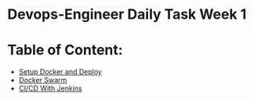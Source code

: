# Devops-Engineer Daily Task Week 1

# Table of Content:
- [Setup Docker and Deploy](https://github.com/twkakbar/pelatihan/blob/main/week%203/day%201%20-%20Docker%20and%20deploy/setup-docker-frontend-backend.md)
- [Docker Swarm](https://github.com/twkakbar/pelatihan/blob/main/week%203/day%202%20-%20Docker%20swarm/docker-swarm.md)
- [CI/CD With Jenkins](https://github.com/twkakbar/pelatihan/blob/main/week%203/day%203%20-%20CI%20CD%20with%20jenkins/ci-cd-jenkins.md)
